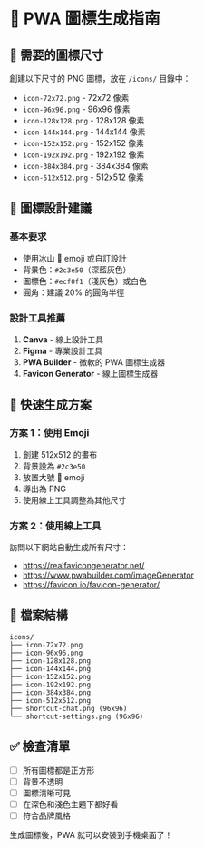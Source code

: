 # 📱 PWA 圖標生成指南

## 🎨 需要的圖標尺寸

創建以下尺寸的 PNG 圖標，放在 `/icons/` 目錄中：

- `icon-72x72.png` - 72x72 像素
- `icon-96x96.png` - 96x96 像素  
- `icon-128x128.png` - 128x128 像素
- `icon-144x144.png` - 144x144 像素
- `icon-152x152.png` - 152x152 像素
- `icon-192x192.png` - 192x192 像素
- `icon-384x384.png` - 384x384 像素
- `icon-512x512.png` - 512x512 像素

## 🔧 圖標設計建議

### 基本要求
- 使用冰山 🧊 emoji 或自訂設計
- 背景色：`#2c3e50`（深藍灰色）
- 圖標色：`#ecf0f1`（淺灰色）或白色
- 圓角：建議 20% 的圓角半徑

### 設計工具推薦
1. **Canva** - 線上設計工具
2. **Figma** - 專業設計工具
3. **PWA Builder** - 微軟的 PWA 圖標生成器
4. **Favicon Generator** - 線上圖標生成器

## 🚀 快速生成方案

### 方案 1：使用 Emoji
1. 創建 512x512 的畫布
2. 背景設為 `#2c3e50`
3. 放置大號 🧊 emoji
4. 導出為 PNG
5. 使用線上工具調整為其他尺寸

### 方案 2：使用線上工具
訪問以下網站自動生成所有尺寸：
- https://realfavicongenerator.net/
- https://www.pwabuilder.com/imageGenerator
- https://favicon.io/favicon-generator/

## 📂 檔案結構
```
icons/
├── icon-72x72.png
├── icon-96x96.png
├── icon-128x128.png
├── icon-144x144.png
├── icon-152x152.png
├── icon-192x192.png
├── icon-384x384.png
├── icon-512x512.png
├── shortcut-chat.png (96x96)
└── shortcut-settings.png (96x96)
```

## ✅ 檢查清單
- [ ] 所有圖標都是正方形
- [ ] 背景不透明
- [ ] 圖標清晰可見
- [ ] 在深色和淺色主題下都好看
- [ ] 符合品牌風格

生成圖標後，PWA 就可以安裝到手機桌面了！
